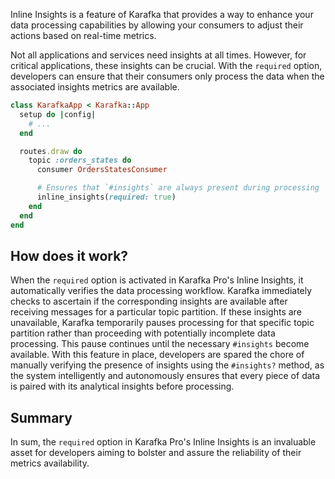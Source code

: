 Inline Insights is a feature of Karafka that provides a way to enhance your data processing capabilities by allowing your consumers to adjust their actions based on real-time metrics.

Not all applications and services need insights at all times. However, for critical applications, these insights can be crucial. With the `required` option, developers can ensure that their consumers only process the data when the associated insights metrics are available.

```ruby
class KarafkaApp < Karafka::App
  setup do |config|
    # ...
  end

  routes.draw do
    topic :orders_states do
      consumer OrdersStatesConsumer

      # Ensures that `#insights` are always present during processing
      inline_insights(required: true)
    end
  end
end
```

## How does it work?

When the `required` option is activated in Karafka Pro's Inline Insights, it automatically verifies the data processing workflow. Karafka immediately checks to ascertain if the corresponding insights are available after receiving messages for a particular topic partition. If these insights are unavailable, Karafka temporarily pauses processing for that specific topic partition rather than proceeding with potentially incomplete data processing. This pause continues until the necessary `#insights` become available. With this feature in place, developers are spared the chore of manually verifying the presence of insights using the `#insights?` method, as the system intelligently and autonomously ensures that every piece of data is paired with its analytical insights before processing.

## Summary

In sum, the `required` option in Karafka Pro's Inline Insights is an invaluable asset for developers aiming to bolster and assure the reliability of their metrics availability.
